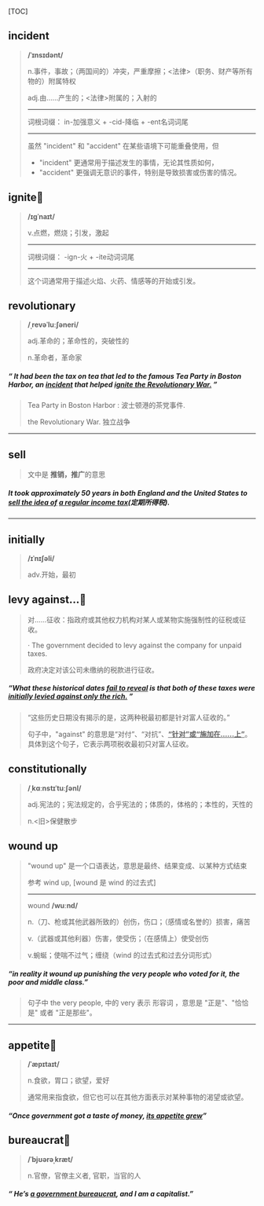[TOC]

## incident

> **/ˈɪnsɪdənt/**
>
> n.事件，事故；（两国间的）冲突，严重摩擦；<法律>（职务、财产等所有物的）附属特权
>
> adj.由……产生的；<法律>附属的；入射的
>
> ---
>
> 词根词缀： in-加强意义 + -cid-降临 + -ent名词词尾
>
> ---
>
> 虽然 "incident" 和 "accident" 在某些语境下可能重叠使用，但
>
> - "incident" 更通常用于描述发生的事情，无论其性质如何，
> -  "accident" 更强调无意识的事件，特别是导致损害或伤害的情况。

## ignite🚩

> **/ɪɡˈnaɪt/**
>
> v.点燃，燃烧；引发，激起
>
> ---
>
> 词根词缀： -ign-火 + -ite动词词尾
>
> ---
>
> 这个词通常用于描述火焰、火药、情感等的开始或引发。

## revolutionary

> **/ˌrevəˈluːʃəneri/**
>
> adj.革命的；革命性的，突破性的
>
> n.革命者，革命家

##### “ It had been the tax on tea that led to the famous Tea Party in Boston Harbor, an **<u>incident</u>** that helped <u>**ignite** the **Revolutionary** War.</u> ”

> Tea Party in Boston Harbor : 波士顿港的茶党事件.
>
> the Revolutionary War. 独立战争

---

## sell

> 文中是 **推销，推广**的意思

##### It took approximately 50 years in both England and the United States to <u>**sell** the idea of</u> <u>a regular income tax</u>(定期所得税).

---

## initially

> **/ɪˈnɪʃəli/**
>
> adv.开始，最初

## levy against...🚩

> 对......征收：指政府或其他权力机构对某人或某物实施强制性的征税或征收。
>
> · The government decided to levy against the company for unpaid taxes.
>
> 政府决定对该公司未缴纳的税款进行征收。

##### “What these historical dates <u>fail to **reveal**</u> is that both of these taxes were <u>**initially** **levied against** only the rich.</u> ”

> “这些历史日期没有揭示的是，这两种税最初都是针对富人征收的。”
>
> 句子中，"against" 的意思是“对付”、“对抗”、**<u>“针对”或“施加在……上”</u>**。具体到这个句子，它表示两项税收最初只对富人征收。

## constitutionally

> **/ˌkɑːnstɪˈtuːʃənl/**
>
> adj.宪法的；宪法规定的，合乎宪法的；体质的，体格的；本性的，天性的
>
> n.<旧>保健散步

## wound up

> "wound up" 是一个口语表达，意思是最终、结果变成、以某种方式结束
>
> 参考 wind up,  [wound 是 wind 的过去式]
>
> ---
>
> wound	**/wuːnd/**
>
> n.（刀、枪或其他武器所致的）创伤，伤口；（感情或名誉的）损害，痛苦
>
> v.（武器或其他利器）伤害，使受伤；（在感情上）使受创伤
>
> v.蜿蜒；使喘不过气；缠绕（wind 的过去式和过去分词形式）

##### “in reality it **wound up** punishing the very people who voted for it, the poor and middle class.”

> 句子中 the very people, 中的 very 表示 形容词 ，意思是  "正是"、"恰恰是" 或者 "正是那些"。

---

## appetite🚩

> **/ˈæpɪtaɪt/**
>
> n.食欲，胃口；欲望，爱好
>
> 通常用来指食欲，但它也可以在其他方面表示对某种事物的渴望或欲望。

##### “Once government got a taste of money, <u>its **appetite** grew</u>”

## bureaucrat🚩

> **/ˈbjʊərəˌkræt/**
>
> n.官僚，官僚主义者, 官职，当官的人

##### “ He’s <u>a government **bureaucrat**</u>, and I am a capitalist.”

